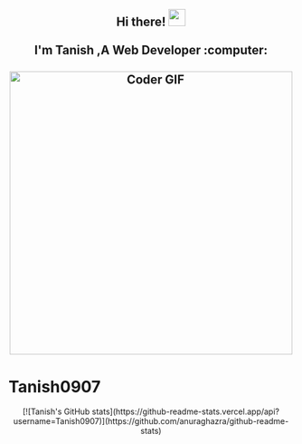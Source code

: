 <h2 align=center>
<abc>
  <br>Hi there! <img src="https://user-images.githubusercontent.com/42378118/110234147-e3259600-7f4e-11eb-95be-0c4047144dea.gif" width="30"><br>
    <br> I'm Tanish ,A Web Developer :computer:<br>
  <br>
    <img src="https://media.giphy.com/media/SWoSkN6DxTszqIKEqv/giphy.gif" alt="Coder GIF" width="500">
</abc>
</h2>

# Tanish0907
<section align=center>
[![Tanish's GitHub stats](https://github-readme-stats.vercel.app/api?username=Tanish0907)](https://github.com/anuraghazra/github-readme-stats)
</section>
